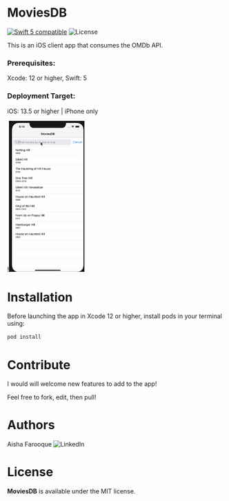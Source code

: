 # MoviesDB
<a href="https://developer.apple.com/swift"><img src="https://img.shields.io/badge/swift5-compatible-4BC51D.svg?style=flat" alt="Swift 5 compatible" /></a>
![License](https://img.shields.io/github/license/JakeLin/SwiftWeather.svg?style=flat)

This is an iOS client app that consumes the OMDb API.
 
 ### Prerequisites:
 Xcode: 12 or higher, Swift: 5
 
 ### Deployment Target:
iOS: 13.5 or higher | iPhone only

!<img src="Media/demo.gif" width="175" height="350">

# Installation
Before launching the app in Xcode 12 or higher, install pods in your terminal using:
```ruby
pod install
```

# Contribute 
I would will welcome new features to add to the app!

Feel free to fork, edit, then pull!

# Authors
Aisha Farooque ![LinkedIn](https://www.linkedin.com/in/aishamfarooque/)

# License

**MoviesDB** is available under the MIT license.
